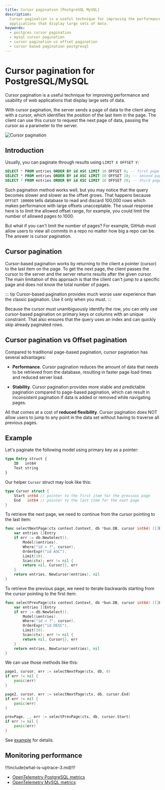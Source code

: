 ```yaml
---
title: Cursor pagination [PostgreSQL MySQL]
description:
  Cursor pagination is a useful technique for improving the performance and usability of web
  applications that display large sets of data.
keywords:
  - postgres cursor pagination
  - mysql cursor pagination
  - cursor pagination vs offset pagination
  - cursor based pagination postgresql
---
```


<UptraceCta />

# Cursor pagination for PostgreSQL/MySQL

Cursor pagination is a useful technique for improving performance and usability of web applications
that display large sets of data.

With cursor pagination, the server sends a page of data to the client along with a cursor, which
identifies the position of the last item in the page. The client can use this cursor to request the
next page of data, passing the cursor as a parameter to the server.

![Cursor pagination](/cursor-pagination/cover.png)

## Introduction

Usually, you can paginate through results using `LIMIT X OFFSET Y`:

```sql
SELECT * FROM entries ORDER BY id ASC LIMIT 10 OFFSET 0; -- first page
SELECT * FROM entries ORDER BY id ASC LIMIT 10 OFFSET 10; -- second page
SELECT * FROM entries ORDER BY id ASC LIMIT 10 OFFSET 20; -- third page
```

Such pagination method works well, but you may notice that the query becomes slower and slower as
the offset grows. That happens because `OFFSET 100000` tells database to read and discard 100,000
rows which makes performance with large offsets unacceptable. The usual response here is to limit
the allowed offset range, for example, you could limit the number of allowed pages to 1000.

But what if you can't limit the number of pages? For example, GitHub must allow users to view all
commits in a repo no matter how big a repo can be. The answer is cursor pagination.

## Cursor pagination

Cursor-based pagination works by returning to the client a pointer (cursor) to the last item on the
page. To get the next page, the client passes the cursor to the server and the server returns
results after the given cursor. The main limitation of this approach is that the client can't jump
to a specific page and does not know the total number of pages.

<!-- prettier-ignore -->
::: tip
Cursor-based pagination provides much worse user experience than the classic pagination.
Use it only when you must.
:::

Because the cursor must unambiguously identify the row, you can only use cursor-based pagination on
primary keys or columns with an unique constraint. That also ensures that the query uses an index
and can quickly skip already paginated rows.

## Cursor pagination vs Offset pagination

Compared to traditional page-based pagination, cursor pagination has several advantages:

- **Performance**. Cursor pagination reduces the amount of data that needs to be retrieved from the
  database, resulting in faster page load times and reduced server load.

- **Stability**. Cursor pagination provides more stable and predictable pagination compared to
  page-based pagination, which can result in inconsistent pagination if data is added or removed
  while navigating pages.

All that comes at a cost of **reduced flexibility**. Cursor pagination does NOT allow users to jump
to any point in the data set without having to traverse all previous pages.

## Example

Let's paginate the following model using primary key as a pointer:

```sql
type Entry struct {
	ID   int64
	Text string
}
```

Our helper `Cursor` struct may look like this:

```go
type Cursor struct {
	Start int64 // pointer to the first item for the previous page
	End   int64 // pointer to the last item for the next page
}
```

To retrieve the next page, we need to continue from the cursor pointing to the last item:

```go
func selectNextPage(ctx context.Context, db *bun.DB, cursor int64) ([]Entry, Cursor, error) {
	var entries []Entry
	if err := db.NewSelect().
		Model(&entries).
		Where("id > ?", cursor).
		OrderExpr("id ASC").
		Limit(10).
		Scan(ctx); err != nil {
		return nil, Cursor{}, err
	}
	return entries, NewCursor(entries), nil
}
```

To retrieve the previous page, we need to iterate backwards starting from the cursor pointing to the
first item:

```go
func selectPrevPage(ctx context.Context, db *bun.DB, cursor int64) ([]Entry, Cursor, error) {
	var entries []Entry
	if err := db.NewSelect().
		Model(&entries).
		Where("id < ?", cursor).
		OrderExpr("id DESC").
		Limit(10).
		Scan(ctx); err != nil {
		return nil, Cursor{}, err
	}
	return entries, NewCursor(entries), nil
}
```

We can use those methods like this:

```go
page1, cursor, err := selectNextPage(ctx, db, 0)
if err != nil {
	panic(err)
}

page2, cursor, err := selectNextPage(ctx, db, cursor.End)
if err != nil {
	panic(err)
}

prevPage, _, err := selectPrevPage(ctx, db, cursor.Start)
if err != nil {
	panic(err)
}
```

See [example](https://github.com/uptrace/bun/tree/master/example/cursor-pagination) for details.

## Monitoring performance

!!!include(what-is-uptrace-3.md)!!!

- [OpenTelemetry PostgreSQL metrics](https://uptrace.dev/get/opentelemetry-postgresql.html)
- [OpenTelemetry MySQL metrics](https://uptrace.dev/get/opentelemetry-mysql.html)
